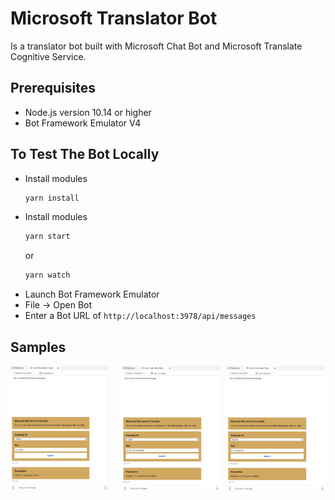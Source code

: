 # Microsoft Translator Bot
Is a translator bot built with Microsoft Chat Bot and Microsoft Translate Cognitive Service.

## Prerequisites
- Node.js version 10.14 or higher
- Bot Framework Emulator V4

## To Test The Bot Locally
- Install modules
    ```bash
    yarn install
    ```
- Install modules
    ```bash
    yarn start
    ```
  or 
    ```bash
    yarn watch
    ```
- Launch Bot Framework Emulator
- File -> Open Bot
- Enter a Bot URL of `http://localhost:3978/api/messages`

## Samples
<div style="display:flex">
     <div style="flex:1;padding-right:10px;">
          <img src="./img/1.png">
     </div>
     <div style="flex:1;padding-left:10px;">
          <img src="./img/2.png">
     </div>
          <div style="flex:1;padding-left:10px;">
          <img src="./img/3.png">
     </div>
</div>